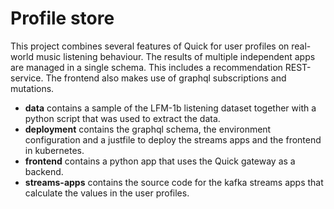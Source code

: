 # Profile store

This project combines several features of Quick
for user profiles on real-world music listening behaviour.
The results of multiple independent apps are managed in a single schema.
This includes a recommendation REST-service.
The frontend also makes use of graphql subscriptions and mutations.

* **data** contains a sample of the LFM-1b listening dataset 
together with a python script that was used to extract the data.
* **deployment** contains the graphql schema, the environment configuration
 and a justfile to deploy the streams apps and the frontend in kubernetes.
* **frontend** contains a python app that uses the Quick gateway as a backend.
* **streams-apps** contains the source code for the kafka streams apps 
 that calculate the values in the user profiles.
